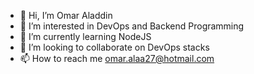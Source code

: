 - 👋 Hi, I’m Omar Aladdin
- 👀 I’m interested in DevOps and Backend Programming
- 🌱 I’m currently learning NodeJS
- 💞️ I’m looking to collaborate on DevOps stacks
- 📫 How to reach me omar.alaa27@hotmail.com

<!---
omaraladin/omaraladin is a ✨ special ✨ repository because its `README.md` (this file) appears on your GitHub profile.
You can click the Preview link to take a look at your changes.
--->
